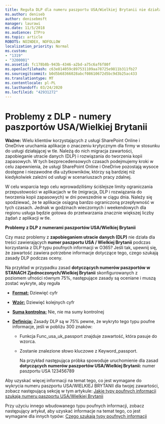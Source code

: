 ```yaml
---
title: Reguła DLP dla numeru paszportu USA/Wielkiej Brytanii nie działa
ms.author: deniseb
author: denisebmsft
manager: laurawi
ms.date: 11/5/2018
ms.audience: ITPro
ms.topic: article
ROBOTS: NOINDEX, NOFOLLOW
localization_priority: Normal
ms.custom:
- "1319"
- "3200001"
ms.assetid: fc178b8b-943b-4346-a2bd-a75c6af6f80f
ms.openlocfilehash: c63e814059c897531109aa78725e9811b311fb27
ms.sourcegitcommit: b0d5b68366028abcf08610672d5bc9d3b25ac433
ms.translationtype: MT
ms.contentlocale: pl-PL
ms.lasthandoff: 03/24/2020
ms.locfileid: "42931272"
---
```

# <a name="problems-with-dlp---usuk-passport-numbers"></a>Problemy z DLP - numery paszportów USA/Wielkiej Brytanii

**Ważne:** Wielu klientów korzystających z usługi SharePoint Online i OneDrive uruchamia aplikacje o znaczeniu krytycznym dla firmy w stosunku do usługi działającej w tle. Należą do nich migracja zawartości, zapobieganie utracie danych (DLP) i rozwiązania do tworzenia kopii zapasowych. W tych bezprecedensowych czasach podejmujemy kroki w celu zapewnienia, że usługi SharePoint Online i OneDrive pozostają wysoce dostępne i niezawodne dla użytkowników, którzy są bardziej niż kiedykolwiek zależni od usługi w scenariuszach pracy zdalnej.

W celu wsparcia tego celu wprowadziliśmy ściślejsze limity ograniczania przepustowości w aplikacjach w tle (migracja, DLP i rozwiązania do tworzenia kopii zapasowych) w dni powszednie w ciągu dnia. Należy się spodziewać, że te aplikacje osiągną bardzo ograniczoną przepływność w tych czasach. Jednak w godzinach wieczornych i weekendowych dla regionu usługa będzie gotowa do przetwarzania znacznie większej liczby żądań z aplikacji w tle.

**Problemy z DLP z numerami paszportów USA/Wielkiej Brytanii**

Czy masz problemy z **zapobieganiem utracie danych (DLP)** nie działa dla treści zawierających **numer paszportu USA / Wielkiej Brytanii** podczas korzystania z DLP typu poufnych informacji w O365? Jeśli tak, upewnij się, że zawartość zawiera potrzebne informacje dotyczące tego, czego szukają zasady DLP podczas oceny.
  
Na przykład w przypadku zasad **dotyczących numerów paszportów w STANACH Zjednoczonych/Wielkiej Brytanii** skonfigurowanych z poziomem ufności równym 75%, następujące zasady są oceniane i muszą zostać wykryte, aby reguła
  
- **[Format:](https://docs.microsoft.com/office365/securitycompliance/what-the-sensitive-information-types-look-for#format-77)** Dziewięć cyfr

- **[Wzór:](https://docs.microsoft.com/office365/securitycompliance/what-the-sensitive-information-types-look-for#pattern-77)** Dziewięć kolejnych cyfr

- **[Suma kontrolna:](https://docs.microsoft.com/office365/securitycompliance/what-the-sensitive-information-types-look-for#checksum-76)** Nie, nie ma sumy kontrolnej

- **[Definicja:](https://docs.microsoft.com/office365/securitycompliance/what-the-sensitive-information-types-look-for#definition-77)** Zasady DLP są w 75% pewne, że wykryto tego typu poufne informacje, jeśli w pobliżu 300 znaków:

  - Funkcja Func_usa_uk_passport znajduje zawartość, która pasuje do wzorca.

  - Zostanie znalezione słowo kluczowe z Keyword_passport.

    Na przykład następująca próbka spowoduje uruchomienie dla zasad **dotyczących numerów paszportów USA/Wielkiej Brytanii:** numer paszportu USA 123456789

Aby uzyskać więcej informacji na temat tego, co jest wymagane do wykrycia numeru paszportu USA/WIELKIEJ BRYTANII dla twojej zawartości, zobacz następującą sekcję w tym artykule: [Jakie typy poufnych informacji szukają numeru paszportu USA/Wielkiej Brytanii](https://docs.microsoft.com/office365/securitycompliance/what-the-sensitive-information-types-look-for#us--uk-passport-number)
  
Przy użyciu innego wbudowanego typu poufnych informacji, zobacz następujący artykuł, aby uzyskać informacje na temat tego, co jest wymagane dla innych typów: [Czego szukają typy poufnych informacji](https://docs.microsoft.com/office365/securitycompliance/what-the-sensitive-information-types-look-for)
  